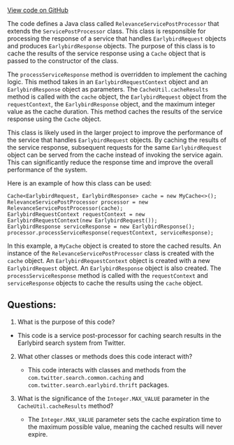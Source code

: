 [View code on GitHub](https://github.com/misbahsy/the-algorithm/src/java/com/twitter/search/earlybird_root/caching/RelevanceServicePostProcessor.java)

The code defines a Java class called `RelevanceServicePostProcessor` that extends the `ServicePostProcessor` class. This class is responsible for processing the response of a service that handles `EarlybirdRequest` objects and produces `EarlybirdResponse` objects. The purpose of this class is to cache the results of the service response using a `Cache` object that is passed to the constructor of the class.

The `processServiceResponse` method is overridden to implement the caching logic. This method takes in an `EarlybirdRequestContext` object and an `EarlybirdResponse` object as parameters. The `CacheUtil.cacheResults` method is called with the `cache` object, the `EarlybirdRequest` object from the `requestContext`, the `EarlybirdResponse` object, and the maximum integer value as the cache duration. This method caches the results of the service response using the `Cache` object.

This class is likely used in the larger project to improve the performance of the service that handles `EarlybirdRequest` objects. By caching the results of the service response, subsequent requests for the same `EarlybirdRequest` object can be served from the cache instead of invoking the service again. This can significantly reduce the response time and improve the overall performance of the system.

Here is an example of how this class can be used:

```
Cache<EarlybirdRequest, EarlybirdResponse> cache = new MyCache<>();
RelevanceServicePostProcessor processor = new RelevanceServicePostProcessor(cache);
EarlybirdRequestContext requestContext = new EarlybirdRequestContext(new EarlybirdRequest());
EarlybirdResponse serviceResponse = new EarlybirdResponse();
processor.processServiceResponse(requestContext, serviceResponse);
```

In this example, a `MyCache` object is created to store the cached results. An instance of the `RelevanceServicePostProcessor` class is created with the `cache` object. An `EarlybirdRequestContext` object is created with a new `EarlybirdRequest` object. An `EarlybirdResponse` object is also created. The `processServiceResponse` method is called with the `requestContext` and `serviceResponse` objects to cache the results using the `cache` object.
## Questions: 
 1. What is the purpose of this code?
   - This code is a service post-processor for caching search results in the Earlybird search system from Twitter.

2. What other classes or methods does this code interact with?
   - This code interacts with classes and methods from the `com.twitter.search.common.caching` and `com.twitter.search.earlybird.thrift` packages.

3. What is the significance of the `Integer.MAX_VALUE` parameter in the `CacheUtil.cacheResults` method?
   - The `Integer.MAX_VALUE` parameter sets the cache expiration time to the maximum possible value, meaning the cached results will never expire.